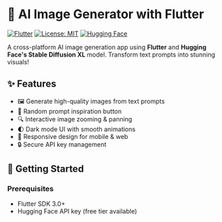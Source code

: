 # 🎨 AI Image Generator with Flutter

[![Flutter](https://img.shields.io/badge/Flutter-%2302569B.svg?style=for-the-badge&logo=Flutter&logoColor=white)](https://flutter.dev)
[![License: MIT](https://img.shields.io/badge/License-MIT-yellow.svg)](https://opensource.org/licenses/MIT)
[![Hugging Face](https://img.shields.io/badge/%F0%9F%A4%97-Hugging%20Face-ffd21f)](https://huggingface.co)

A cross-platform AI image generation app using **Flutter** and **Hugging Face's Stable Diffusion XL** model. Transform text prompts into stunning visuals!

## ✨ Features

- 🖼️ Generate high-quality images from text prompts
- 🎲 Random prompt inspiration button
- 🔍 Interactive image zooming & panning
- 🌓 Dark mode UI with smooth animations
- 📱 Responsive design for mobile & web
- 🔒 Secure API key management

## 🚀 Getting Started

### Prerequisites
- Flutter SDK 3.0+
- Hugging Face API key (free tier available)
